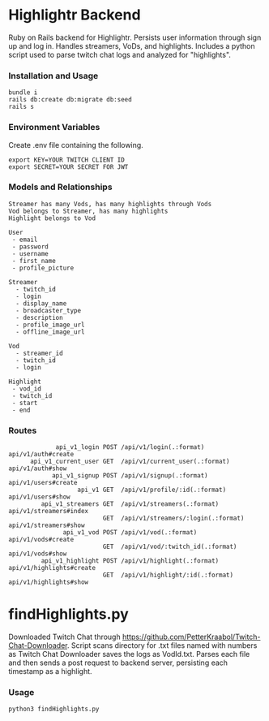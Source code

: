 # Highlightr Backend

Ruby on Rails backend for Highlightr. Persists user information through sign up and log in. Handles streamers, VoDs, and highlights.
Includes a python script used to parse twitch chat logs and analyzed for "highlights".

### Installation and Usage
```
bundle i
rails db:create db:migrate db:seed
rails s
```

### Environment Variables
Create .env file containing the following.
```
export KEY=YOUR TWITCH CLIENT ID
export SECRET=YOUR SECRET FOR JWT
```

### Models and Relationships
```
Streamer has many Vods, has many highlights through Vods
Vod belongs to Streamer, has many highlights
Highlight belongs to Vod

User
 - email
 - password
 - username
 - first_name
 - profile_picture

Streamer
  - twitch_id
  - login
  - display_name
  - broadcaster_type
  - description
  - profile_image_url
  - offline_image_url

Vod
  - streamer_id
  - twitch_id
  - login

Highlight
 - vod_id
 - twitch_id
 - start
 - end
```

### Routes
```
             api_v1_login POST /api/v1/login(.:format)                                                                  api/v1/auth#create
      api_v1_current_user GET  /api/v1/current_user(.:format)                                                           api/v1/auth#show
            api_v1_signup POST /api/v1/signup(.:format)                                                                 api/v1/users#create
                   api_v1 GET  /api/v1/profile/:id(.:format)                                                            api/v1/users#show
         api_v1_streamers GET  /api/v1/streamers(.:format)                                                              api/v1/streamers#index
                          GET  /api/v1/streamers/:login(.:format)                                                       api/v1/streamers#show
               api_v1_vod POST /api/v1/vod(.:format)                                                                    api/v1/vods#create
                          GET  /api/v1/vod/:twitch_id(.:format)                                                         api/v1/vods#show
         api_v1_highlight POST /api/v1/highlight(.:format)                                                              api/v1/highlights#create
                          GET  /api/v1/highlight/:id(.:format)                                                          api/v1/highlights#show
```

# findHighlights.py
Downloaded Twitch Chat through https://github.com/PetterKraabol/Twitch-Chat-Downloader.
Script scans directory for .txt files named with numbers as Twitch Chat Downloader saves the logs as VodId.txt. 
Parses each file and then sends a post request to backend server, persisting each timestamp as a highlight. 

### Usage
```
python3 findHighlights.py
```
